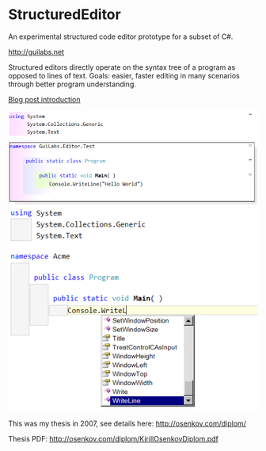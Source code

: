# StructuredEditor
An experimental structured code editor prototype for a subset of C#.

http://guilabs.net

Structured editors directly operate on the syntax tree of a program as opposed to lines of text. Goals: easier, faster editing in many scenarios through better program understanding.

[Blog post introduction](http://blogs.msdn.com/kirillosenkov/archive/2009/09/08/first-videos-of-the-structured-editor-prototype.aspx)

![Screenshot1](/docs/HelloWorld1.PNG)
![Screenshot2](/docs/BlockLike_IntelliSense.png)

This was my thesis in 2007, see details here:
http://osenkov.com/diplom/

Thesis PDF:
http://osenkov.com/diplom/KirillOsenkovDiplom.pdf
